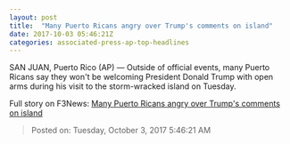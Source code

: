 ```yaml
---
layout: post
title:  "Many Puerto Ricans angry over Trump's comments on island"
date: 2017-10-03 05:46:21Z
categories: associated-press-ap-top-headlines
---
```


SAN JUAN, Puerto Rico (AP) — Outside of official events, many Puerto Ricans say they won't be welcoming President Donald Trump with open arms during his visit to the storm-wracked island on Tuesday.


Full story on F3News: [Many Puerto Ricans angry over Trump's comments on island](http://www.f3nws.com/n/2ajzrC)

> Posted on: Tuesday, October 3, 2017 5:46:21 AM
